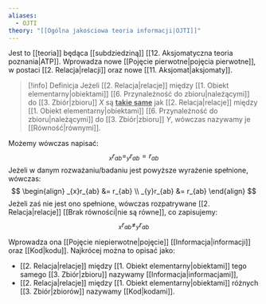 ```yaml
---
aliases:
  - OJTI
theory: "[[Ogólna jakościowa teoria informacji|OJTI]]"
---
```

Jest to [[teoria]] będąca [[subdziedziną]] [[12. Aksjomatyczna teoria poznania|ATP]]. Wprowadza nowe [[Pojęcie pierwotne|pojęcia pierwotne]], w postaci [[2. Relacja|relacji]] oraz nowe [[11. Aksjomat|aksjomaty]].

> [!info] Definicja
> Jeżeli [[2. Relacja|relacje]] między [[1. Obiekt elementarny|obiektami]] [[6. Przynależność do zbioru|należącymi]] do [[3. Zbiór|zbioru]] $X$ są <u>**takie same**</u> jak [[2. Relacja|relacje]] między [[1. Obiekt elementarny|obiektami]] [[6. Przynależność do zbioru|należącymi]] do [[3. Zbiór|zbioru]] $Y$, wówczas nazywamy je [[Równość|równymi]].

Możemy wówczas napisać: 
$$
_{x}r_{ab} = _{y}r_{ab} = r_{ab}
$$
Jeżeli w danym rozważaniu/badaniu jest powyższe wyrażenie spełnione, wówczas:
$$
\begin{align}
_{x}r_{ab} &= r_{ab} \\
_{y}r_{ab} &= r_{ab}
\end{align}
$$
Jeżeli zaś nie jest ono spełnione, wówczas rozpatrywane [[2. Relacja|relacje]] [[Brak równości|nie są równe]], co zapisujemy:
$$
_{x}r_{ab} \neq _{y}r_{ab}
$$

Wprowadza ona [[Pojęcie niepierwotne|pojęcie]] [[Informacja|informacji]] oraz [[Kod|kodu]]. Najkrócej można to opisać jako:
* [[2. Relacja|relacje]] między [[1. Obiekt elementarny|obiektami]] tego samego [[3. Zbiór|zbioru]] nazywamy [[Informacja|informacjami]],
* [[2. Relacja|relacje]] między [[1. Obiekt elementarny|obiektami]] różnych [[3. Zbiór|zbiorów]] nazywamy [[Kod|kodami]].
